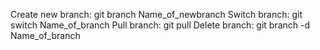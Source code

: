 Create new branch:   git branch Name_of_newbranch
Switch branch:       git switch Name_of_branch
Pull branch:         git pull
Delete branch:       git branch -d Name_of_branch